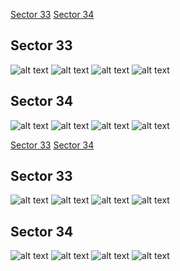 [Sector 33](#sector33)
[Sector 34](#sector34)

<a name = "sector33"></a>
## Sector 33
![alt text](/tt/HATS-70_Sector_33/HATS-70_Sector_33_a_TimeSeries.png)
![alt text](/tt/HATS-70_Sector_33/HATS-70_Sector_33_b_FoldedLightCurve.png)
![alt text](/tt/HATS-70_Sector_33/HATS-70_Sector_33_b_IndividualTransitsWithFit.png)
![alt text](/tt/HATS-70_Sector_33/HATS-70_Sector_33_c_TimingResiduals.png)

<a name = "sector34"></a>
## Sector 34
![alt text](/tt/HATS-70_Sector_34/HATS-70_Sector_34_a_TimeSeries.png)
![alt text](/tt/HATS-70_Sector_34/HATS-70_Sector_34_b_FoldedLightCurve.png)
![alt text](/tt/HATS-70_Sector_34/HATS-70_Sector_34_b_IndividualTransitsWithFit.png)
![alt text](/tt/HATS-70_Sector_34/HATS-70_Sector_34_c_TimingResiduals.png)

[Sector 33](#sector33)
[Sector 34](#sector34)

<a name = "sector33"></a>
## Sector 33
![alt text](/tt/HATS-70_Sector_33/HATS-70_Sector_33_a_TimeSeries.png)
![alt text](/tt/HATS-70_Sector_33/HATS-70_Sector_33_b_FoldedLightCurve.png)
![alt text](/tt/HATS-70_Sector_33/HATS-70_Sector_33_b_IndividualTransitsWithFit.png)
![alt text](/tt/HATS-70_Sector_33/HATS-70_Sector_33_c_TimingResiduals.png)

<a name = "sector34"></a>
## Sector 34
![alt text](/tt/HATS-70_Sector_34/HATS-70_Sector_34_a_TimeSeries.png)
![alt text](/tt/HATS-70_Sector_34/HATS-70_Sector_34_b_FoldedLightCurve.png)
![alt text](/tt/HATS-70_Sector_34/HATS-70_Sector_34_b_IndividualTransitsWithFit.png)
![alt text](/tt/HATS-70_Sector_34/HATS-70_Sector_34_c_TimingResiduals.png)

